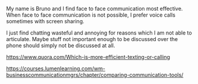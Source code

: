 My name is Bruno and I find face to face communication most effective. When face to face communication is not possible, I prefer voice calls sometimes with screen sharing.

I just find chatting wasteful and annoying for reasons which I am not able to articulate. Maybe stuff not important enough to be discussed over the phone should simply not be discussed at all.

https://www.quora.com/Which-is-more-efficient-texting-or-calling

https://courses.lumenlearning.com/wm-businesscommunicationmgrs/chapter/comparing-communication-tools/